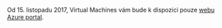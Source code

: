Od 15. listopadu 2017, Virtual Machines vám bude k dispozici pouze [webu Azure portal](https://portal.azure.com). 